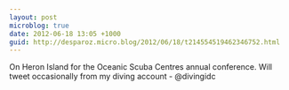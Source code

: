 ```yaml
---
layout: post
microblog: true
date: 2012-06-18 13:05 +1000
guid: http://desparoz.micro.blog/2012/06/18/t214554519462346752.html
---
```

On Heron Island for the Oceanic Scuba Centres annual conference. Will tweet occasionally from my diving account - @divingidc

